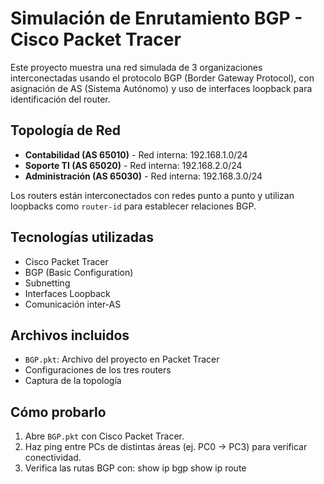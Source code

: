 # Simulación de Enrutamiento BGP - Cisco Packet Tracer

Este proyecto muestra una red simulada de 3 organizaciones interconectadas usando el protocolo BGP (Border Gateway Protocol), con asignación de AS (Sistema Autónomo) y uso de interfaces loopback para identificación del router.

## Topología de Red

- **Contabilidad (AS 65010)** - Red interna: 192.168.1.0/24
- **Soporte TI (AS 65020)** - Red interna: 192.168.2.0/24
- **Administración (AS 65030)** - Red interna: 192.168.3.0/24

Los routers están interconectados con redes punto a punto y utilizan loopbacks como `router-id` para establecer relaciones BGP.

## Tecnologías utilizadas

- Cisco Packet Tracer
- BGP (Basic Configuration)
- Subnetting
- Interfaces Loopback
- Comunicación inter-AS

## Archivos incluidos

- `BGP.pkt`: Archivo del proyecto en Packet Tracer
- Configuraciones de los tres routers
- Captura de la topología

##  Cómo probarlo

1. Abre `BGP.pkt` con Cisco Packet Tracer.
2. Haz ping entre PCs de distintas áreas (ej. PC0 → PC3) para verificar conectividad.
3. Verifica las rutas BGP con:
       show ip bgp 
       show ip route
